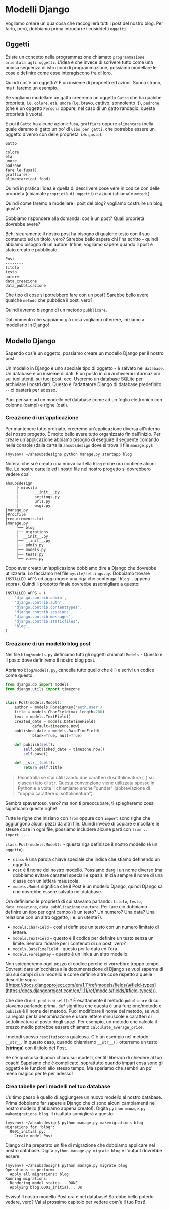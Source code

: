 # Modelli Django

Vogliamo creare un qualcosa che raccoglierà tutti i post del nostro blog. Per farlo, però, dobbiamo prima introdurre i cosiddetti `oggetti`.

## Oggetti

Esiste un concetto nella programmazione chiamato `programmazione orientata agli oggetti`. L'idea è che invece di scrivere tutto come una noiosa sequenza di istruzioni di programmazione, possiamo modellare le cose e definire come esse interagiscono fra di loro.

Quindi cos'è un oggetto? È un insieme di proprietà ed azioni. Suona strano, ma ti faremo un esempio.

Se vogliamo modellare un gatto creeremo un oggetto `Gatto` che ha qualche proprietà, i.e. `colore`, `età`, `umore` \(i.e. bravo, cattivo, sonnolento ;\)\), `padrone` \(che è un oggetto `Persona` oppure, nel caso di un gatto randagio, questa proprietà è vuota\).

E poi il `Gatto` ha alcune azioni: `fusa`, `graffiare` oppure `alimentare` \(nella quale daremo al gatto un po' di `Cibo per gatti`, che potrebbe essere un oggetto diverso con delle proprietà, i.e. `gusto`\).

```
Gatto
--------
colore
età
umore
padrone
fare le fusa()
graffiare()
alimentare(cat_food)
```

Quindi in pratica l'idea è quella di descrivere cose vere in codice con delle proprietà \(chiamate `proprietà di oggetti`\) e azioni \(chiamate `metodi`\).

Quindi come faremo a modellare i post del blog? vogliamo costruire un blog, giusto?

Dobbiamo rispondere alla domanda: cos'è un post? Quali proprietà dovrebbe avere?

Beh, sicuramente il nostro post ha bisogno di qualche testo con il suo contenuto ed un titolo, vero? Sarebbe bello sapere chi l'ha scritto - quindi abbiamo bisogno di un autore. Infine, vogliamo sapere quando il post è stato creato e pubblicato.

```
Post
--------
titolo
testo
autore
data_creazione
data_pubblicazione
```

Che tipo di cose si potrebbero fare con un post? Sarebbe bello avere qualche `metodo` che pubblica il post, vero?

Quindi avremo bisogno di un metodo `pubblicare`.

Dal momento che sappiamo già cosa vogliamo ottenere, iniziamo a modellarlo in Django!

## Modello Django

Sapendo cos'è un oggetto, possiamo creare un modello Django per il nostro post.

Un modello in Django è uno speciale tipo di oggetto - è salvato nel `database`. Un database è un insieme di dati. È un posto in cui archivierai informazioni sui tuoi utenti, sui tuoi post, ecc. Useremo un database SQLite per archiviare i nostri dati. Questo è l'adattatore Django di database predefinito -- ci basterà per adesso.

Puoi pensare ad un modello nel database come ad un foglio elettronico con colonne \(campi\) e righe \(dati\).

### Creazione di un'applicazione

Per mantenere tutto ordinato, creeremo un'applicazione diversa all'interno del nostro progetto. È molto bello avere tutto organizzato fin dall'inizio. Per creare un'applicazione abbiamo bisogno di eseguire il seguente comando nella console \(dalla cartella `ahsubsdesign` dove si trova il file `manage.py`\):

```
(myvenv) ~/ahasubsdesign$ python manage.py startapp blog
```

Noterai che si è creata una nuova cartella `blog` e che ora contiene alcuni file. Le nostre cartelle ed i nostri file nel nostro progetto si dovrebbero vedere così:

```
ahsubsdesign
     ├ miosito
     |       __init__.py
     |       settings.py
     |       urls.py
     |       wsgi.py
├manage.py
├Procfile
├requirements.txt
├manage.py
     └── blog
     ├── migrations
     |  __init__.py
     ├── __init__.py
     ├── admin.py
     ├── models.py
     ├── tests.py
     └── views.py
```

Dopo aver creato un'applicazione dobbiamo dire a Django che dovrebbe utilizzarla. Lo facciamo nel file `mysite/settings.py`. Dobbiamo trovare `INSTALLED_APPS` ed aggiungere una riga che contenga `'blog',` appena sopra`)`. Quindi il prodotto finale dovrebbe assomigliare a questo:

```python
INSTALLED_APPS = (
    'django.contrib.admin',
    'django.contrib.auth',
    'django.contrib.contenttypes',
    'django.contrib.sessions',
    'django.contrib.messages',
    'django.contrib.staticfiles',
    'blog',
)
```

### Creazione di un modello blog post

Nel file `blog/models.py` definiamo tutti gli oggetti chiamati `Models` - Questo è il posto dove definiremo il nostro blog post.

Apriamo `blog/models.py`, cancella tutto quello che è lì e scrivi un codice come questo:

```python
from django.db import models
from django.utils import timezone


class Post(models.Model):
    author = models.ForeignKey('auth.User')
    title = models.CharField(max_length=200)
    text = models.TextField()
    created_date = models.DateTimeField(
            default=timezone.now)
    published_date = models.DateTimeField(
            blank=True, null=True)

    def publish(self):
        self.published_date = timezone.now()
        self.save()

    def __str__(self):
        return self.title
```

> Ricontrolla se stai utilizzando due caratteri di sottolineatura \(`_`\) su ciascun lato di `str`. Questa convenzione viene utilizzata spesso in Python e a volte li chiamiamo anche "dunder" \(abbreviazione di "doppio carattere di sottolineatura"\).

Sembra spaventoso, vero? ma non ti preoccupare, ti spiegheremo cosa significano queste righe!

Tutte le righe che iniziano con `from` oppure con `import` sono righe che aggiungono alcuni pezzi da altri file. Quindi invece di copiare e incollare le stesse cose in ogni file, possiamo includere alcune parti con `from ... import ...`.

`class Post(models.Model):` - questa riga definisce il nostro modello \(è un `oggetto`\).

* `class` è una parola chiave speciale che indica che stiamo definendo un oggetto.
* `Post` è il nome del nostro modello. Possiamo dargli un nome diverso \(ma dobbiamo evitare caratteri speciali e spazi\). Inizia sempre il nome di una classe con un lettera maiuscola.
* `models.Model` significa che il Post è un modello Django, quindi Django sa che dovrebbe essere salvato nel database.

Ora definiamo le proprietà di cui stavamo parlando: `titolo`, `testo`, `data_creazione`, `data_pubblicazione` e `autore`. Per fare ciò dobbiamo definire un tipo per ogni campo \(è un testo? Un numero? Una data? Una relazione con un altro oggetto, i.e. un utente?\).

* `models.CharField` - così si definisce un testo con un numero limitato di lettere.
* `models.TextField` - questo è il codice per definire un testo senza un limite. Sembra l'ideale per i contenuti di un post, vero?
* `models.DateTimeField` - questo per la data ed l'ora.
* `models.ForeignKey` - questo è un link a un altro modello.

Non spiegheremo ogni pezzo di codice perchè ci vorrebbre troppo tempo. Dovresti dare un'occhiata alla documentazione di Django se vuoi saperne di più sui campi di un modello e come definire altre cose rispetto a quelle descritte sopra \([https://docs.djangoproject.com/en/1.11/ref/models/fields/\#field-types](https://docs.djangoproject.com/en/1.11/ref/models/fields/#field-types)\).

Che dire di `def publish(self):`? È esattamente il metodo `pubblicare` di cui stavamo parlando prima. `def` significa che questa è una funzione/metodo e `publish` è il nome del metodo. Puoi modificare il nome del metodo, se vuoi. La regola per la denominazione è usare lettere minuscole e caratteri di sottolineatura al posto degli spazi. Per esempio, un metodo che calcola il prezzo medio potrebbe essere chiamato `calculate_average_price`.

I metodi spesso `restituiscono` qualcosa. C'è un esempio nel metodo `__str__`. In questo caso, quando chiamiamo `__str__()` otterremo un testo \(**stringa**\) con il titolo del Post.

Se c'è qualcosa di poco chiaro sui modelli, sentiti libera/o di chiedere al tuo coach! Sappiamo che è complicato, soprattutto quando impari cosa sono gli oggetti e le funzioni allo stesso tempo. Ma speriamo che sembri un po' meno magico per te per adesso!

### Crea tabelle per i modelli nel tuo database

L'ultimo passo è quello di aggiungere un nuovo modello al nostro database. Prima dobbiamo far sapere a Django che ci sono alcuni cambiamenti nel nostro modello \(l'abbiamo appena creato!\). Digita `python manage.py makemigrations blog`. Il risultato somiglierà a questo:

```
(myvenv) ~/ahsubsdesign$ python manage.py makemigrations blog
Migrations for 'blog':
  0001_initial.py:
  - Create model Post
```

Django ci ha preparato un file di migrazione che dobbiamo applicare nel nostro database. Digita `python manage.py migrate blog` e l'output dovrebbe essere:

```
(myvenv) ~/ahsubsdesign$ python manage.py migrate blog
Operations to perform:
  Apply all migrations: blog
Running migrations:
  Rendering model states... DONE
  Applying blog.0001_initial... OK
```

Evviva! Il nostro modello Post ora è nel database! Sarebbe bello poterlo vedere, vero? Vai al prossimo capitolo per vedere com'è il tuo Post!

